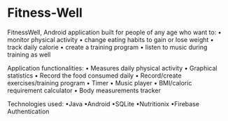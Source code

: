 # Fitness-Well
FitnessWell, Android application built
for people of any age who want to:
• monitor physical activity
• change eating habits to gain or lose weight
• track daily calorie 
• create a training program
• listen to music during training as well

Application functionalities:
• Measures daily physical activity
• Graphical statistics
• Record the food consumed daily
• Record/create exercises/training program
• Timer
• Music player
• BMI/caloric requirement calculator
• Body measurements tracker

Technologies used:
•Java
•Android
•SQLite
•Nutritionix
•Firebase Authentication
